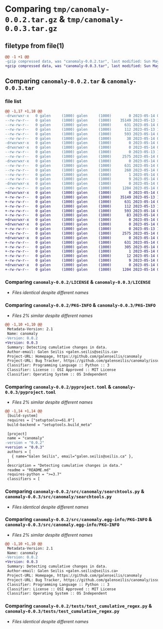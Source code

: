 # Comparing `tmp/canomaly-0.0.2.tar.gz` & `tmp/canomaly-0.0.3.tar.gz`

## filetype from file(1)

```diff
@@ -1 +1 @@
-gzip compressed data, was "canomaly-0.0.2.tar", last modified: Sun May 14 01:57:15 2023, max compression
+gzip compressed data, was "canomaly-0.0.3.tar", last modified: Sun May 14 02:12:42 2023, max compression
```

## Comparing `canomaly-0.0.2.tar` & `canomaly-0.0.3.tar`

### file list

```diff
@@ -1,17 +1,18 @@
-drwxrwxr-x   0 galen     (1000) galen     (1000)        0 2023-05-14 01:57:15.673350 canomaly-0.0.2/
--rw-rw-r--   0 galen     (1000) galen     (1000)    35149 2023-05-13 19:23:41.000000 canomaly-0.0.2/LICENSE
--rw-rw-r--   0 galen     (1000) galen     (1000)      631 2023-05-14 01:57:15.673350 canomaly-0.0.2/PKG-INFO
--rw-rw-r--   0 galen     (1000) galen     (1000)      112 2023-05-13 19:23:41.000000 canomaly-0.0.2/README.md
--rw-rw-r--   0 galen     (1000) galen     (1000)      593 2023-05-14 01:56:17.000000 canomaly-0.0.2/pyproject.toml
--rw-rw-r--   0 galen     (1000) galen     (1000)       38 2023-05-14 01:57:15.673350 canomaly-0.0.2/setup.cfg
-drwxrwxr-x   0 galen     (1000) galen     (1000)        0 2023-05-14 01:57:15.669350 canomaly-0.0.2/src/
-drwxrwxr-x   0 galen     (1000) galen     (1000)        0 2023-05-14 01:57:15.673350 canomaly-0.0.2/src/canomaly/
--rw-rw-r--   0 galen     (1000) galen     (1000)        0 2023-05-13 19:24:11.000000 canomaly-0.0.2/src/canomaly/__init__.py
--rw-rw-r--   0 galen     (1000) galen     (1000)     2575 2023-05-14 01:36:21.000000 canomaly-0.0.2/src/canomaly/searchtools.py
-drwxrwxr-x   0 galen     (1000) galen     (1000)        0 2023-05-14 01:57:15.673350 canomaly-0.0.2/src/canomaly.egg-info/
--rw-rw-r--   0 galen     (1000) galen     (1000)      631 2023-05-14 01:57:15.000000 canomaly-0.0.2/src/canomaly.egg-info/PKG-INFO
--rw-rw-r--   0 galen     (1000) galen     (1000)      260 2023-05-14 01:57:15.000000 canomaly-0.0.2/src/canomaly.egg-info/SOURCES.txt
--rw-rw-r--   0 galen     (1000) galen     (1000)        1 2023-05-14 01:57:15.000000 canomaly-0.0.2/src/canomaly.egg-info/dependency_links.txt
--rw-rw-r--   0 galen     (1000) galen     (1000)        9 2023-05-14 01:57:15.000000 canomaly-0.0.2/src/canomaly.egg-info/top_level.txt
-drwxrwxr-x   0 galen     (1000) galen     (1000)        0 2023-05-14 01:57:15.673350 canomaly-0.0.2/tests/
--rw-rw-r--   0 galen     (1000) galen     (1000)     1204 2023-05-14 01:39:34.000000 canomaly-0.0.2/tests/test_cumulative_regex.py
+drwxrwxr-x   0 galen     (1000) galen     (1000)        0 2023-05-14 02:12:42.405759 canomaly-0.0.3/
+-rw-rw-r--   0 galen     (1000) galen     (1000)    35149 2023-05-13 19:23:41.000000 canomaly-0.0.3/LICENSE
+-rw-rw-r--   0 galen     (1000) galen     (1000)      631 2023-05-14 02:12:42.405759 canomaly-0.0.3/PKG-INFO
+-rw-rw-r--   0 galen     (1000) galen     (1000)      112 2023-05-13 19:23:41.000000 canomaly-0.0.3/README.md
+-rw-rw-r--   0 galen     (1000) galen     (1000)      593 2023-05-14 02:12:01.000000 canomaly-0.0.3/pyproject.toml
+-rw-rw-r--   0 galen     (1000) galen     (1000)       83 2023-05-14 02:12:42.405759 canomaly-0.0.3/setup.cfg
+drwxrwxr-x   0 galen     (1000) galen     (1000)        0 2023-05-14 02:12:42.397759 canomaly-0.0.3/src/
+drwxrwxr-x   0 galen     (1000) galen     (1000)        0 2023-05-14 02:12:42.397759 canomaly-0.0.3/src/canomaly/
+-rw-rw-r--   0 galen     (1000) galen     (1000)        0 2023-05-13 19:24:11.000000 canomaly-0.0.3/src/canomaly/__init__.py
+-rw-rw-r--   0 galen     (1000) galen     (1000)     2575 2023-05-14 01:36:21.000000 canomaly-0.0.3/src/canomaly/searchtools.py
+drwxrwxr-x   0 galen     (1000) galen     (1000)        0 2023-05-14 02:12:42.401759 canomaly-0.0.3/src/canomaly.egg-info/
+-rw-rw-r--   0 galen     (1000) galen     (1000)      631 2023-05-14 02:12:42.000000 canomaly-0.0.3/src/canomaly.egg-info/PKG-INFO
+-rw-rw-r--   0 galen     (1000) galen     (1000)      305 2023-05-14 02:12:42.000000 canomaly-0.0.3/src/canomaly.egg-info/SOURCES.txt
+-rw-rw-r--   0 galen     (1000) galen     (1000)        1 2023-05-14 02:12:42.000000 canomaly-0.0.3/src/canomaly.egg-info/dependency_links.txt
+-rw-rw-r--   0 galen     (1000) galen     (1000)       12 2023-05-14 02:12:42.000000 canomaly-0.0.3/src/canomaly.egg-info/requires.txt
+-rw-rw-r--   0 galen     (1000) galen     (1000)        9 2023-05-14 02:12:42.000000 canomaly-0.0.3/src/canomaly.egg-info/top_level.txt
+drwxrwxr-x   0 galen     (1000) galen     (1000)        0 2023-05-14 02:12:42.401759 canomaly-0.0.3/tests/
+-rw-rw-r--   0 galen     (1000) galen     (1000)     1204 2023-05-14 01:39:34.000000 canomaly-0.0.3/tests/test_cumulative_regex.py
```

### Comparing `canomaly-0.0.2/LICENSE` & `canomaly-0.0.3/LICENSE`

 * *Files identical despite different names*

### Comparing `canomaly-0.0.2/PKG-INFO` & `canomaly-0.0.3/PKG-INFO`

 * *Files 2% similar despite different names*

```diff
@@ -1,10 +1,10 @@
 Metadata-Version: 2.1
 Name: canomaly
-Version: 0.0.2
+Version: 0.0.3
 Summary: Detecting cumulative changes in data.
 Author-email: Galen Seilis <galen.seilis@seilis.ca>
 Project-URL: Homepage, https://github.com/galenseilis/canomaly
 Project-URL: Bug Tracker, https://github.com/galenseilis/canomaly/issues
 Classifier: Programming Language :: Python :: 3
 Classifier: License :: OSI Approved :: MIT License
 Classifier: Operating System :: OS Independent
```

### Comparing `canomaly-0.0.2/pyproject.toml` & `canomaly-0.0.3/pyproject.toml`

 * *Files 2% similar despite different names*

```diff
@@ -1,14 +1,14 @@
 [build-system]
 requires = ["setuptools>=61.0"]
 build-backend = "setuptools.build_meta"
 
 [project]
 name = "canomaly"
-version = "0.0.2"
+version = "0.0.3"
 authors = [
   { name="Galen Seilis", email="galen.seilis@seilis.ca" },
 ]
 description = "Detecting cumulative changes in data."
 readme = "README.md"
 requires-python = ">=3.7"
 classifiers = [
```

### Comparing `canomaly-0.0.2/src/canomaly/searchtools.py` & `canomaly-0.0.3/src/canomaly/searchtools.py`

 * *Files identical despite different names*

### Comparing `canomaly-0.0.2/src/canomaly.egg-info/PKG-INFO` & `canomaly-0.0.3/src/canomaly.egg-info/PKG-INFO`

 * *Files 2% similar despite different names*

```diff
@@ -1,10 +1,10 @@
 Metadata-Version: 2.1
 Name: canomaly
-Version: 0.0.2
+Version: 0.0.3
 Summary: Detecting cumulative changes in data.
 Author-email: Galen Seilis <galen.seilis@seilis.ca>
 Project-URL: Homepage, https://github.com/galenseilis/canomaly
 Project-URL: Bug Tracker, https://github.com/galenseilis/canomaly/issues
 Classifier: Programming Language :: Python :: 3
 Classifier: License :: OSI Approved :: MIT License
 Classifier: Operating System :: OS Independent
```

### Comparing `canomaly-0.0.2/tests/test_cumulative_regex.py` & `canomaly-0.0.3/tests/test_cumulative_regex.py`

 * *Files identical despite different names*

